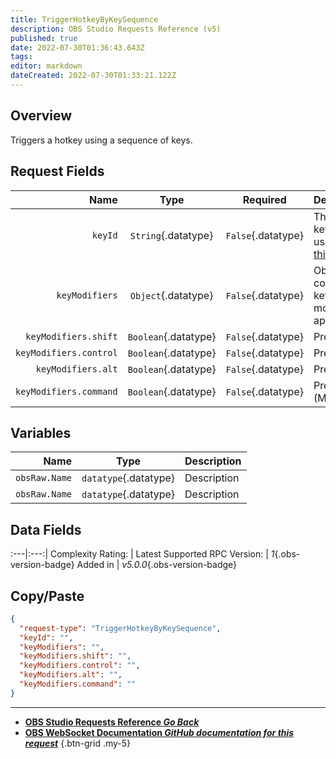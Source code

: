 ```yaml
---
title: TriggerHotkeyByKeySequence
description: OBS Studio Requests Reference (v5)
published: true
date: 2022-07-30T01:36:43.643Z
tags: 
editor: markdown
dateCreated: 2022-07-30T01:33:21.122Z
---
```


## Overview
Triggers a hotkey using a sequence of keys.

## Request Fields
Name | Type | Required| Description |
----:|:----:|:-------:|:------------|
`keyId` | `String`{.datatype} | `False`{.datatype} | The OBS key ID to use. See [this](https://github.com/obsproject/obs-studio/blob/master/libobs/obs-hotkeys.h)
`keyModifiers` | `Object`{.datatype} | `False`{.datatype} | Object containing key modifiers to apply
`keyModifiers.shift` | `Boolean`{.datatype} | `False`{.datatype} | Press Shift
`keyModifiers.control` | `Boolean`{.datatype} | `False`{.datatype} | Press CTRL
`keyModifiers.alt` | `Boolean`{.datatype} | `False`{.datatype} | Press ALT
`keyModifiers.command` | `Boolean`{.datatype} | `False`{.datatype} | Press CMD (Mac)

## Variables
Name | Type | Description | 
----:|:---------:|:------------|
`obsRaw.Name` | `datatype`{.datatype} | Description
`obsRaw.Name` | `datatype`{.datatype} | Description

## Data Fields
:---|:---:|
Complexity Rating: | <span class="stars stars--5"></span>
Latest Supported RPC Version: | *1*{.obs-version-badge}
Added in | *v5.0.0*{.obs-version-badge}

## Copy/Paste
```json
{
  "request-type": "TriggerHotkeyByKeySequence",
  "keyId": "",
  "keyModifiers": "",
  "keyModifiers.shift": "",
  "keyModifiers.control": "",
  "keyModifiers.alt": "",
  "keyModifiers.command": ""
}
```

---

- [<i class="mdi mdi-chevron-left"></i>**OBS Studio Requests Reference *Go Back***](/en/Broadcasters/OBS/Requests)
- [<i class="mdi mdi-github"></i> **OBS WebSocket Documentation *GitHub documentation for this request***](https://github.com/obsproject/obs-websocket/blob/master/docs/generated/protocol.md#triggerhotkeybykeysequence)
{.btn-grid .my-5}